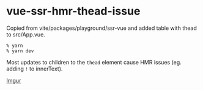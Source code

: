 # vue-ssr-hmr-thead-issue

Copied from vite/packages/playground/ssr-vue and added table with thead to src/App.vue.

```
% yarn
% yarn dev
```

Most updates to children to the `thead` element cause HMR issues (eg. adding `!` to innerText).

[Imgur](https://imgur.com/2V8vnp0)
